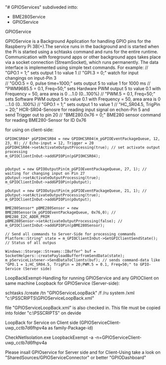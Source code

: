 "# GPIOServices"  subdiveded intto:
- BME280Service
- GPIOService

GPIOService

GPIOService is a Background Application for handling GPIO pins for the Raspberry Pi 3B(+).The service runs in the background and is started when the Pi is started using a schtasks command and runs for the entire runtime. Communication with foreground apps or other background apps takes place via a socket connection (StreamSocket), which runs permanently.
The data interface is implemented using simple text commands.
For example:
// "GPO.1 = 1;" sets output 1 to value 1
// "GPI.3 = 0;" watch for input changings on input-Pin 3  
// "GOO.5 = 0, pulse time=1000;" sets output 5 to value 1 for 1000 ms
// "PWM9685.5 = 0.1, Freq=50;" sets Hardware PWM output 5 to value 0.1  with Frequency = 50, area area is 0 ...1.0 (0...100%)
// "PWM.5 = 0.1, Freq=50;" sets Software PWM output 5 to value 0.1  with Frequency = 50, area area is 0 ...1.0 (0...100%)
// "GPO.1 = 1;" sets output 1 to value 1
// "HC_SR04.5, TrigPin = 20;" HCR-SR04-Senosre for reading input signal on echon-Pin 5 and send Trigger out to pin 20
// "BME280.0x76 = 0;" BME280 sensor command for reading BME280-Sensor for ID 0x76

for using on client-side:

	GPIOHCSR04* pGPIOHCSR04 = new GPIOHCSR04(m_pGPIOEventPackageQueue, 12, 23, 0); // Echo-input = 12, Trigger = 20
	pGPIOHCSR04->setActivateOutputProcessing(true); // set activate output processing
	m_GPIOClientInOut->addGPIOPin(pGPIOHCSR04);

	
  	pOutput = new GPIOOutputPin(m_pGPIOEventPackageQueue, 27, 1); // waiting for changing input on Pin 27
	pOutput->setActivateOutputProcessing(true);
	m_GPIOClientInOut->addGPIOPin(pOutput);
  
  	pOutput = new GPIOOutputPin(m_pGPIOEventPackageQueue, 21, 1); // 
	pOutput->setActivateOutputProcessing(true);
	m_GPIOClientInOut->addGPIOPin(pOutput);
  
	BME280Sensor* pBME280Sensor = new BME280Sensor(m_pGPIOEventPackageQueue, 0x76,0); // BME280_I2C_ADDR_PRIM
	pBME280Sensor->setActivateOutputProcessing(false); //
	m_GPIOClientInOut->addGPIOPin(pBME280Sensor);
  
 	// Send all commands to Server-Side for processing commands
	Platform::String^ state = m_GPIOClientInOut->GetGPIClientSendState(); // Status of all outpus

	Windows::Storage::Streams::IBuffer^ buf = SocketHelpers::createPayloadBufferfromSendData(state);
	m_pServiceListener->SendDataToClients(buf); // sends command-data like "GPO.1 = 1;HC_SR04.5, TrigPin = 20;PWM.5 = 0.1, Freq=50;" to GPIO-Service (Server side)

LoopBackExempt-Handling for running GPIOService and any GPIOClient on same machine
Loopback for GPIOService (Server-side):

schtasks /create /tn "GPIOServiceLoopBack" /f /ru system /xml "c:\PSSCRIPTS\GPIOServiceLoopBack.xml" 

file "GPIOServiceLoopBack.xml" is also checked in. This file must be copied into folder "c:\PSSCRIPTS\" on devide

LoopBack for Service on Client side (GPIOServiceClient-uwp_cctb7d6fhpv4a as family-Package-id)

CheckNetIsolation.exe LoopbackExempt -a -n=GPIOServiceClient-uwp_cctb7d6fhpv4a

Please insall GPIOservice for Server side and for Client-Using take a look on "SharedSources/GPIOServiceConnector" or better "GPIODashboard"
